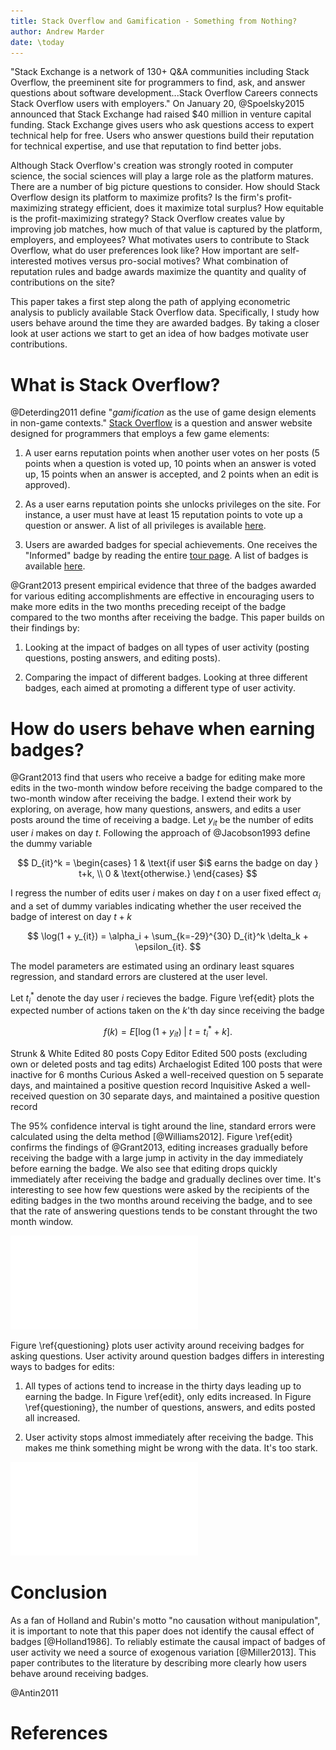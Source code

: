 ```yaml
---
title: Stack Overflow and Gamification - Something from Nothing?
author: Andrew Marder
date: \today
---
```


"Stack Exchange is a network of 130+ Q&A communities including Stack Overflow, the preeminent site for programmers to find, ask, and answer questions about software development...Stack Overflow Careers connects Stack Overflow users with employers." On January 20, @Spoelsky2015 announced that Stack Exchange had raised $40 million in venture capital funding. Stack Exchange gives users who ask questions access to expert technical help for free. Users who answer questions build their reputation for technical expertise, and use that reputation to find better jobs.

Although Stack Overflow's creation was strongly rooted in computer science, the social sciences will play a large role as the platform matures. There are a number of big picture questions to consider. How should Stack Overflow design its platform to maximize profits? Is the firm's profit-maximizing strategy efficient, does it maximize total surplus? How equitable is the profit-maximizing strategy? Stack Overflow creates value by improving job matches, how much of that value is captured by the platform, employers, and employees? What motivates users to contribute to Stack Overflow, what do user preferences look like? How important are self-interested motives versus pro-social motives? What combination of reputation rules and badge awards maximize the quantity and quality of contributions on the site?

This paper takes a first step along the path of applying econometric analysis to publicly available Stack Overflow data. Specifically, I study how users behave around the time they are awarded badges. By taking a closer look at user actions we start to get an idea of how badges motivate user contributions.

# What is Stack Overflow?

@Deterding2011 define "_gamification_ as the use of game design
elements in non-game contexts."
[Stack Overflow](http://stackoverflow.com/) is a question and answer
website designed for programmers that employs a few game elements:

1. A user earns reputation points when another user votes on her posts
   (5 points when a question is voted up, 10 points when an answer is
   voted up, 15 points when an answer is accepted, and 2 points when
   an edit is approved).

2. As a user earns reputation points she unlocks privileges on the
   site. For instance, a user must have at least 15 reputation points
   to vote up a question or answer. A list of all privileges is
   available [here](http://stackoverflow.com/help/privileges).

3. Users are awarded badges for special achievements. One receives the
   "Informed" badge by reading the entire
   [tour page](http://stackoverflow.com/tour). A list of badges is
   available [here](http://stackoverflow.com/help/badges).

@Grant2013 present empirical evidence that three of the
badges awarded for various editing accomplishments are effective in
encouraging users to make more edits in the two months preceding
receipt of the badge compared to the two months after receiving the
badge. This paper builds on their findings by:

1. Looking at the impact of badges on all types of user activity (posting questions, posting answers, and editing posts).

3. Comparing the impact of different badges. Looking at three different badges, each aimed at promoting a different type of user activity.

# How do users behave when earning badges?

@Grant2013 find that users who receive a badge for editing make more edits in the two-month window before receiving the badge compared to the two-month window after receiving the badge. I extend their work by exploring, on average, how many questions, answers, and edits a user posts around the time of receiving a badge. Let $y_{it}$ be the number of edits user $i$ makes on day $t$. Following the approach of @Jacobson1993 define the dummy variable

$$
D_{it}^k =
\begin{cases}
1 & \text{if user $i$ earns the badge on day } t+k, \\
0 & \text{otherwise.}
\end{cases}
$$

I regress the number of edits user $i$ makes on day $t$ on a user fixed effect $\alpha_i$ and a set of dummy variables indicating whether the user received the badge of interest on day $t+k$

$$
\log(1 + y_{it}) = \alpha_i + \sum_{k=-29}^{30} D_{it}^k \delta_k + \epsilon_{it}.
$$

The model parameters are estimated using an ordinary least squares regression, and standard errors are clustered at the user level.

Let $t_i^*$ denote the day user $i$ recieves the badge. Figure \ref{edit} plots the expected number of actions taken on the $k$'th day since receiving the badge

$$
f(k) = E \left[ \log(1 + y_{it}) \; | \; t=t^*_i + k \right].
$$

Strunk & White Edited 80 posts
Copy Editor Edited 500 posts (excluding own or deleted posts and tag edits)
Archaelogist Edited 100 posts that were inactive for 6 months
Curious Asked a well-received question on 5 separate days, and maintained a positive question record
Inquisitive Asked a well-received question on 30 separate days, and maintained a positive question record

The 95% confidence interval is tight around the line, standard errors were calculated using the delta method [@Williams2012]. Figure \ref{edit} confirms the findings of @Grant2013, editing increases gradually before receiving the badge with a large jump in activity in the day immediately before earning the badge. We also see that editing drops quickly immediately after receiving the badge and gradually declines over time. It's interesting to see how few questions were asked by the recipients of the editing badges in the two months around receiving the badge, and to see that the rate of answering questions tends to be constant throught the two month window.

![\label{edit} User activity over time - badges for edits](figures/editing.pdf)

Figure \ref{questioning} plots user activity around receiving badges for asking questions. User activity around question badges differs in interesting ways to badges for edits:

1. All types of actions tend to increase in the thirty days leading up to earning the badge. In Figure \ref{edit}, only edits increased. In Figure \ref{questioning}, the number of questions, answers, and edits posted all increased.

2. User activity stops almost immediately after receiving the badge. This makes me think something might be wrong with the data. It's too stark.

![\label{questioning} User activity over time - badges for questions](figures/questions.pdf)

# Conclusion

As a fan of Holland and Rubin's motto "no causation without manipulation", it is important to note that this paper does not identify the causal effect of badges [@Holland1986]. To reliably estimate the causal impact of badges of user activity we need a source of exogenous variation [@Miller2013]. This paper contributes to the literature by describing more clearly how users behave around receiving badges.

@Antin2011

# References
